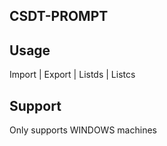 ## CSDT-PROMPT

## Usage
Import | Export | Listds | Listcs

## Support
Only supports WINDOWS machines